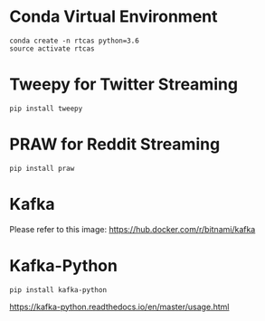 # Conda Virtual Environment
```shell
conda create -n rtcas python=3.6
source activate rtcas
```

# Tweepy for Twitter Streaming
```shell
pip install tweepy
```

# PRAW for Reddit Streaming
```shell
pip install praw
```

# Kafka
Please refer to this image: 
https://hub.docker.com/r/bitnami/kafka

# Kafka-Python
```shell
pip install kafka-python
```
https://kafka-python.readthedocs.io/en/master/usage.html



